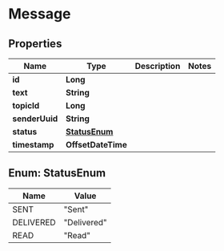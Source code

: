 

# Message


## Properties

| Name | Type | Description | Notes |
|------------ | ------------- | ------------- | -------------|
|**id** | **Long** |  |  |
|**text** | **String** |  |  |
|**topicId** | **Long** |  |  |
|**senderUuid** | **String** |  |  |
|**status** | [**StatusEnum**](#StatusEnum) |  |  |
|**timestamp** | **OffsetDateTime** |  |  |



## Enum: StatusEnum

| Name | Value |
|---- | -----|
| SENT | &quot;Sent&quot; |
| DELIVERED | &quot;Delivered&quot; |
| READ | &quot;Read&quot; |



